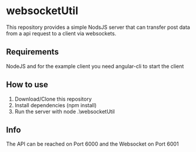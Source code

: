 # websocketUtil
This repository provides a simple NodsJS server that can transfer post data from a api request to a client via websockets. 

## Requirements
NodeJS and for the example client you need angular-cli to start the client

## How to use
1. Download/Clone this repository
2. Install dependencies (npm install)
3. Run the server with node .\websocketUtil

## Info
The API can be reached on Port 6000 and the Websocket on Port 6001
